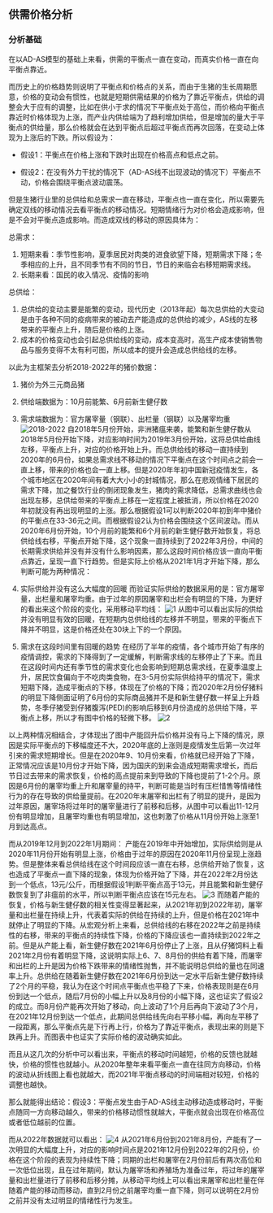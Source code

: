 ## 供需价格分析

### 分析基础

在以AD-AS模型的基础上来看，供需的平衡点一直在变动，而真实价格一直在向平衡点靠近。

而历史上的价格趋势则说明了平衡点和价格点的关系，而由于生猪的生长周期愿意，价格的变动会有惯性，也就是短期供需结果的价格为了靠近平衡点，供给的调整会大于应有的调整，比如在供小于求的情况下平衡点处于高位，而价格向平衡点靠近时价格体现为上涨，而产业内供给端为了趋利增加供给，但是增加的量大于平衡点的供给量，那么价格就会在达到平衡点后超过平衡点而再次回落，在变动上体现为上涨后的下跌。所以假设为：

- 假设1：平衡点在价格上涨和下跌时出现在价格高点和低点之前。

- 假设2：在没有外力干扰的情况下（AD-AS线不出现波动的情况下）平衡点不动，价格会围绕平衡点波动震荡。

但是生猪行业里的总供给和总需求一直在移动，平衡点也一直在变化，所以需要先确定双线的移动情况去看平衡点的移动情况。短期情绪行为对价格会造成影响，但是不会对平衡点造成影响。而造成双线的移动的原因具体为：

总需求：
1. 短期来看：季节性影响，夏季居民对肉类的进食欲望下降，短期需求下降；冬季相应的上升，且不同季节有不同的节日，节日的来临会右移短期需求线。
2. 长期来看：国民的收入情况、疫情的影响

总供给：
1. 总供给的变动主要是能繁的变动，现代历史（2013年起）每次总供给的大变动是由于各种不同的疫病带来的被动去产能造成的总供给的减少，AS线的左移带来的平衡点上升，随后是价格的上涨。
2. 成本的价格变动也会引起总供给线的变动，成本变高时，高生产成本使销售物品与服务变得不太有利可图，所以成本的提升会造成总供给线的左移。

以此为主框架去分析2018-2022年的猪价数据：
1. 猪价为外三元商品猪
2. 供给端数据为：10月前能繁、6月前新生健仔数
3. 需求端数据为：官方屠宰量（钢联）、出栏量（钢联）以及屠宰均重
![2018-2022](2018-2022.png)
自2018年5月份开始，非洲猪瘟来袭，能繁和新生健仔数从2018年5月份开始下降，对应影响时间为2019年3月份开始，这将总供给曲线左移，平衡点上升，对应的价格开始上升。而总供给线的移动一直持续到2020年的6月份，如果总需求线不移动的情况下平衡点在这个时间点之前会一直上移，带来的价格也会一直上移。但是2020年年初中国新冠疫情发生，各个城市地区在2020年间有着大大小小的封城情况，那么在悲观情绪下居民的需求下降，加之餐饮行业的倒闭现象发生，猪肉的需求降低，总需求曲线也会出现左移，总供给带来的平衡点上移在一定程度上被抵消，所以价格在2020年初就没有再出现明显的上涨。那么根据假设1可以判断2020年初到年中猪价的平衡点在33-36元之间。而根据假设2认为价格会围绕这个区间波动。而从2020年6月份开始，10个月前的能繁和6个月前的新生健仔数开始恢复，将总供给线右移，平衡点开始下降，这个现象一直持续到了2022年3月份，中间的长期需求供给并没有并没有什么影响因素，那么这段时间价格应该一直向平衡点靠近，呈现一直下行趋势。但是实际上价格从2021年1月才开始下降，那么判断可能为两种情况：
1. 实际供给并没有这么大幅度的回暖
而验证实际供给的数据采用的是：官方屠宰量，出栏量和屠宰均重。由于过年的原因屠宰和出栏会有明显的下降，为更好的看出来这个阶段的变化，采用移动平均线：
![1](201906-202103.png)
从图中可以看出实际的供给并没有明显有效的回暖，在短期内总供给线的左移并不明显，带来的平衡点下降并不明显，这是价格还处在30块上下的一个原因。

2. 需求在这段时间里有回暖的趋势
在经历了半年的疫情，各个城市开始了有序的疫情调控，需求的下降得到了一定缓解，判断需求线的左移停止了下来。而且在这段时间内还有季节性的需求变化也会影响到短期总需求线，在夏季温度上升，居民饮食偏向于不吃肉类食物，在3-5月份实际供给持平的情况下，需求短期下降，造成平衡点的下移，体现在了价格的下降；而2020年2月份仔猪料的明显下降侧面证明了6月份的实际商品猪并不是和新生健仔数一样呈上升趋势，冬季仔猪受到仔猪腹泻(PED)的影响后移到6月份造成的总供给下降，平衡点上移，所以才有图中价格的轻微下移。
![2](2020仔猪料.png)

以上两种情况相结合，才体现出了图中产能回升后价格并没有马上下降的情况，原因是实际平衡点的下移幅度还不大，2020年底的上涨则是疫情发生后第一次过年引来的需求短期增长。但是在2020年9、10月份来看，价格就已经开始了下降，正常情况应该是10月份才开始下降，因为国庆的到来会造成短期需求增长，而后节日过去带来的需求恢复，价格的高点提前来到导致的下降也提前了1-2个月。原因是6月份的屠宰均重上升和屠宰量的持平，判断可能是当时有压栏惜售等情绪性行为的存在导致的供给量提前。在2020年末屠宰和出栏有了明显的提升，是因为过年原因，屠宰场将过年时的屠宰量进行了前移和后移，从图中可以看出11-12月份有明显增加，且屠宰均重也有明显增加，这也刺激了价格从11月份开始上涨至1月到达高点。

而从2019年12月到2022年1月期间：
产能在2019年中开始增加，实际供给则是从2020年11月份开始有明显上涨，价格由于过年的原因在2020年11月份呈现上涨趋势。但是整体来看总供给线在这个时间段应该一直在右移，总供给开始了恢复，这也造成了平衡点一直下降的现象，体现为价格开始了下降，并在2022年2月份达到一个低点，13元/公斤，而根据假设1判断平衡点高于13元，并且能繁和新生健仔数恢复到了非瘟前的水平，所以判断平衡点应该在15元左右。
![3](2019-202201.png)
而随着产能的恢复，价格与新生健仔数的相关性变得显著起来，从2021年初到2022年初，屠宰量和出栏量在持续上升，代表着实际的供给在持续的上升，但是价格在2021年中就停止了明显的下降。从宏观分析上来看，总供给线的右移在2022年之前是持续性的右移，带来的平衡点的持续性下降，价格的下降应该也一直持续到2022年之前。但是从产能上看，新生健仔数在2021年6月份停止了上涨，且从仔猪饲料上看2021年2月份有着明显下降，这说明实际上6、7、8月份的供给有着下降，而屠宰和出栏的上升是因为价格下跌带来的情绪性抛售，并不能说明总供给的量也在同速率上升。总供给在随着新生健仔数在2021年6月份到达一定水平后新生健仔数持续了2个月的平稳，我认为在这个时间点平衡点也平稳了下来，价格表现则是在6月份到达一个低点，随后7月份的小幅上升以及8月份的小幅下降，这也证实了假设2的成立。而8月份产能再次开始了移动，向上波动了1个月后再向下波动了3个月，在2021年12月份到达一个低点，此期间总供给线先向右平移小幅，再向左平移了一段距离，那么平衡点先是下行再上行，价格为了靠近平衡点，表现出来的则是下跌再上升。而图表中也证实了实际价格的波动确实如此。

而且从这几次的分析中可以看出来，平衡点的移动时间越短，价格的反馈也就越快，价格的惯性也就越小。从2020年整年来看平衡点一直在往同方向移动，价格的波动从折线图上看也就越大，而2021年平衡点移动的时间端相对较短，价格的调整也越快。

那么就能得出结论：假设3：平衡点发生由于AD-AS线主动移动造成移动时，平衡点随同一方向移动越久，带来的价格移动惯性就越大，平衡点就会出现在价格高位或者低位越前的位置。

而从2022年数据就可以看出：
![4](202111-202303.png)
从2021年6月份到2021年8月份，产能有了一次明显的大幅度上升，对应的影响时间点是2021年12月份到2022年的2月份，价格在这个阶段的表现为持续性下降；同期的出栏和屠宰在2月份前后有两次高位和一次低位出现，且在过年期间，默认为屠宰场和养殖场为准备过年，将过年的屠宰量和出栏量进行了前移和后移分摊，从移动平均线上可以看出来屠宰和出栏量在伴随着产能的移动而移动，直到2月份之前屠宰均重一直下降，则可以说明在2月份之前并没有太过明显的情绪性行为发生。